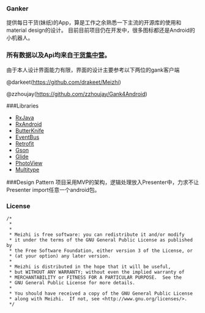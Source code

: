 ### Ganker
提供每日干货(妹纸)的App，算是工作之余熟悉一下主流的开源库的使用和material design的设计。
目前目前项目仍在开发中，很多图标都还是Android的小机器人。
### 所有数据以及Api均来自[干货集中营](http://gank.io/)。


由于本人设计界面能力有限，界面的设计主要参考以下两位的gank客户端

@darkeet(https://github.com/drakeet/Meizhi)

@zzhoujay(https://github.com/zzhoujay/Gank4Android)


###Libraries   
* [RxJava](https://github.com/ReactiveX/RxJava) 
* [RxAndroid](https://github.com/ReactiveX/RxAndroid)
* [ButterKnife](https://github.com/JakeWharton/butterknife)
* [EventBus](https://github.com/greenrobot/EventBus)
* [Retrofit](https://github.com/square/retrofit)
* [Gson](https://github.com/google/gson)
* [Glide](https://github.com/bumptech/glide)
* [PhotoView](https://github.com/chrisbanes/PhotoView)
* [Multitype](https://github.com/drakeet/MultiType)

###Design Pattern
项目采用MVP的架构，逻辑处理放入Presenter中，力求不让Presenter import任意一个android包。
### License
    /*
     *      
     *
     * Meizhi is free software: you can redistribute it and/or modify
     * it under the terms of the GNU General Public License as published by
     * the Free Software Foundation, either version 3 of the License, or
     * (at your option) any later version.
     *
     * Meizhi is distributed in the hope that it will be useful,
     * but WITHOUT ANY WARRANTY; without even the implied warranty of
     * MERCHANTABILITY or FITNESS FOR A PARTICULAR PURPOSE.  See the
     * GNU General Public License for more details.
     *
     * You should have received a copy of the GNU General Public License
     * along with Meizhi.  If not, see <http://www.gnu.org/licenses/>.
     */
